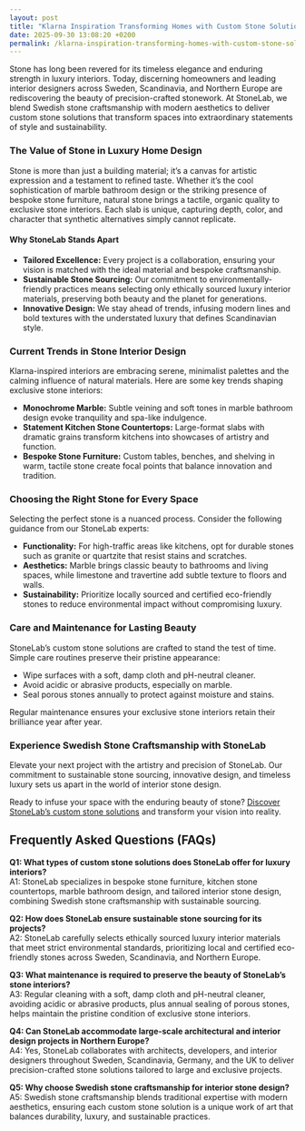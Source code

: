 ```yaml
---
layout: post
title: "Klarna Inspiration Transforming Homes with Custom Stone Solutions"
date: 2025-09-30 13:08:20 +0200
permalink: /klarna-inspiration-transforming-homes-with-custom-stone-solutions/
---
```

Stone has long been revered for its timeless elegance and enduring strength in luxury interiors. Today, discerning homeowners and leading interior designers across Sweden, Scandinavia, and Northern Europe are rediscovering the beauty of precision-crafted stonework. At StoneLab, we blend Swedish stone craftsmanship with modern aesthetics to deliver custom stone solutions that transform spaces into extraordinary statements of style and sustainability.

### The Value of Stone in Luxury Home Design

Stone is more than just a building material; it’s a canvas for artistic expression and a testament to refined taste. Whether it’s the cool sophistication of marble bathroom design or the striking presence of bespoke stone furniture, natural stone brings a tactile, organic quality to exclusive stone interiors. Each slab is unique, capturing depth, color, and character that synthetic alternatives simply cannot replicate.

#### Why StoneLab Stands Apart

- **Tailored Excellence:** Every project is a collaboration, ensuring your vision is matched with the ideal material and bespoke craftsmanship.
- **Sustainable Stone Sourcing:** Our commitment to environmentally-friendly practices means selecting only ethically sourced luxury interior materials, preserving both beauty and the planet for generations.
- **Innovative Design:** We stay ahead of trends, infusing modern lines and bold textures with the understated luxury that defines Scandinavian style.

### Current Trends in Stone Interior Design

Klarna-inspired interiors are embracing serene, minimalist palettes and the calming influence of natural materials. Here are some key trends shaping exclusive stone interiors:

- **Monochrome Marble:** Subtle veining and soft tones in marble bathroom design evoke tranquility and spa-like indulgence.
- **Statement Kitchen Stone Countertops:** Large-format slabs with dramatic grains transform kitchens into showcases of artistry and function.
- **Bespoke Stone Furniture:** Custom tables, benches, and shelving in warm, tactile stone create focal points that balance innovation and tradition.

### Choosing the Right Stone for Every Space

Selecting the perfect stone is a nuanced process. Consider the following guidance from our StoneLab experts:

- **Functionality:** For high-traffic areas like kitchens, opt for durable stones such as granite or quartzite that resist stains and scratches.
- **Aesthetics:** Marble brings classic beauty to bathrooms and living spaces, while limestone and travertine add subtle texture to floors and walls.
- **Sustainability:** Prioritize locally sourced and certified eco-friendly stones to reduce environmental impact without compromising luxury.

### Care and Maintenance for Lasting Beauty

StoneLab’s custom stone solutions are crafted to stand the test of time. Simple care routines preserve their pristine appearance:

- Wipe surfaces with a soft, damp cloth and pH-neutral cleaner.
- Avoid acidic or abrasive products, especially on marble.
- Seal porous stones annually to protect against moisture and stains.

Regular maintenance ensures your exclusive stone interiors retain their brilliance year after year.

### Experience Swedish Stone Craftsmanship with StoneLab

Elevate your next project with the artistry and precision of StoneLab. Our commitment to sustainable stone sourcing, innovative design, and timeless luxury sets us apart in the world of interior stone design.

Ready to infuse your space with the enduring beauty of stone? [Discover StoneLab’s custom stone solutions](https://stonelab.se/) and transform your vision into reality.

## Frequently Asked Questions (FAQs)

**Q1: What types of custom stone solutions does StoneLab offer for luxury interiors?**  
A1: StoneLab specializes in bespoke stone furniture, kitchen stone countertops, marble bathroom design, and tailored interior stone design, combining Swedish stone craftsmanship with sustainable sourcing.

**Q2: How does StoneLab ensure sustainable stone sourcing for its projects?**  
A2: StoneLab carefully selects ethically sourced luxury interior materials that meet strict environmental standards, prioritizing local and certified eco-friendly stones across Sweden, Scandinavia, and Northern Europe.

**Q3: What maintenance is required to preserve the beauty of StoneLab’s stone interiors?**  
A3: Regular cleaning with a soft, damp cloth and pH-neutral cleaner, avoiding acidic or abrasive products, plus annual sealing of porous stones, helps maintain the pristine condition of exclusive stone interiors.

**Q4: Can StoneLab accommodate large-scale architectural and interior design projects in Northern Europe?**  
A4: Yes, StoneLab collaborates with architects, developers, and interior designers throughout Sweden, Scandinavia, Germany, and the UK to deliver precision-crafted stone solutions tailored to large and exclusive projects.

**Q5: Why choose Swedish stone craftsmanship for interior stone design?**  
A5: Swedish stone craftsmanship blends traditional expertise with modern aesthetics, ensuring each custom stone solution is a unique work of art that balances durability, luxury, and sustainable practices.

<script type="application/ld+json">
{
  "@context": "https://schema.org",
  "@type": "BlogPosting",
  "headline": "Klarna Inspiration Transforming Homes with Custom Stone Solutions",
  "description": "Explore how StoneLab blends Swedish stone craftsmanship with modern aesthetics to deliver custom stone solutions, transforming luxury interiors across Sweden and Northern Europe.",
  "author": {
    "@type": "Person",
    "name": "StoneLab"
  },
  "publisher": {
    "@type": "Organization",
    "name": "StoneLab",
    "logo": {
      "@type": "ImageObject",
      "url": "https://stonelab.se/logo.png"
    }
  },
  "mainEntityOfPage": {
    "@type": "WebPage",
    "@id": "https://stonelab.se/blog/klarna-inspiration-custom-stone-solutions"
  },
  "datePublished": "2024-06-01",
  "dateModified": "2024-06-01",
  "keywords": "StoneLab, custom stone solutions, interior stone design, exclusive stone interiors, Swedish stone craftsmanship, luxury interior materials, kitchen stone countertops, marble bathroom design, bespoke stone furniture, sustainable stone sourcing",
  "inLanguage": "en-US"
}
</script>

<script type="application/ld+json">
{
  "@context": "https://schema.org",
  "@type": "FAQPage",
  "mainEntity": [
    {
      "@type": "Question",
      "name": "What types of custom stone solutions does StoneLab offer for luxury interiors?",
      "acceptedAnswer": {
        "@type": "Answer",
        "text": "StoneLab specializes in bespoke stone furniture, kitchen stone countertops, marble bathroom design, and tailored interior stone design, combining Swedish stone craftsmanship with sustainable sourcing."
      }
    },
    {
      "@type": "Question",
      "name": "How does StoneLab ensure sustainable stone sourcing for its projects?",
      "acceptedAnswer": {
        "@type": "Answer",
        "text": "StoneLab carefully selects ethically sourced luxury interior materials that meet strict environmental standards, prioritizing local and certified eco-friendly stones across Sweden, Scandinavia, and Northern Europe."
      }
    },
    {
      "@type": "Question",
      "name": "What maintenance is required to preserve the beauty of StoneLab’s stone interiors?",
      "acceptedAnswer": {
        "@type": "Answer",
        "text": "Regular cleaning with a soft, damp cloth and pH-neutral cleaner, avoiding acidic or abrasive products, plus annual sealing of porous stones, helps maintain the pristine condition of exclusive stone interiors."
      }
    },
    {
      "@type": "Question",
      "name": "Can StoneLab accommodate large-scale architectural and interior design projects in Northern Europe?",
      "acceptedAnswer": {
        "@type": "Answer",
        "text": "Yes, StoneLab collaborates with architects, developers, and interior designers throughout Sweden, Scandinavia, Germany, and the UK to deliver precision-crafted stone solutions tailored to large and exclusive projects."
      }
    },
    {
      "@type": "Question",
      "name": "Why choose Swedish stone craftsmanship for interior stone design?",
      "acceptedAnswer": {
        "@type": "Answer",
        "text": "Swedish stone craftsmanship blends traditional expertise with modern aesthetics, ensuring each custom stone solution is a unique work of art that balances durability, luxury, and sustainable practices."
      }
    }
  ]
}
</script>